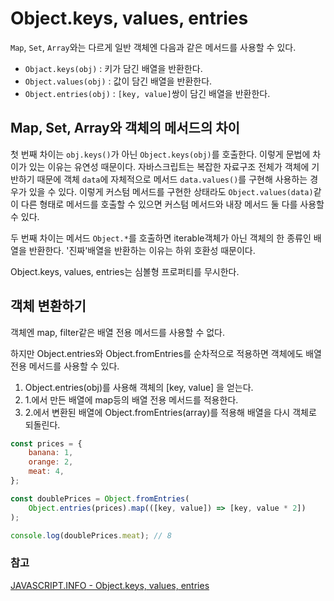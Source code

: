 # Object.keys, values, entries

`Map`, `Set`, `Array`와는 다르게 일반 객체엔 다음과 같은 메서드를 사용할 수 있다.

- `Objact.keys(obj)` : 키가 담긴 배열을 반환한다.
- `Object.values(obj)` : 값이 담긴 배열을 반환한다.
- `Object.entries(obj)` : `[key, value]`쌍이 담긴 배열을 반환한다.

## Map, Set, Array와 객체의 메서드의 차이

첫 번째 차이는 `obj.keys()`가 아닌 `Object.keys(obj)`를 호출한다. 이렇게 문법에 차이가 있는 이유는 유연성 때문이다. 자바스크립트는 복잡한 자료구조 전체가 객체에 기반하기 때문에 객체 `data`에 자체적으로 메서드 `data.values()`를 구현해 사용하는 경우가 있을 수 있다. 이렇게 커스텀 메서드를 구현한 상태라도 `Object.values(data)`같이 다른 형태로 메서드를 호출할 수 있으면 커스텀 메서드와 내장 메서드 둘 다를 사용할 수 있다.

두 번째 차이는 메서드 `Object.*`를 호출하면 iterable객체가 아닌 객체의 한 종류인 배열을 반환한다. '진짜'배열을 반환하는 이유는 하위 호환성 때문이다.

Object.keys, values, entries는 심볼형 프로퍼티를 무시한다.

## 객체 변환하기

객체엔 map, filter같은 배열 전용 메서드를 사용할 수 없다.

하지만 Object.entries와 Object.fromEntries를 순차적으로 적용하면 객체에도 배열 전용 메서드를 사용할 수 있다.

1. Object.entries(obj)를 사용해 객체의 [key, value] 을 얻는다.
2. 1.에서 만든 배열에 map등의 배열 전용 메서드를 적용한다.
3. 2.에서 변환된 배열에 Object.fromEntries(array)를 적용해 배열을 다시 객체로 되돌린다.

```jsx
const prices = {
	banana: 1,
	orange: 2,
	meat: 4,
};

const doublePrices = Object.fromEntries(
	Object.entries(prices).map(([key, value]) => [key, value * 2])
);

console.log(doublePrices.meat); // 8
```

### 참고

[JAVASCRIPT.INFO - Object.keys, values, entries](https://ko.javascript.info/keys-values-entries)
